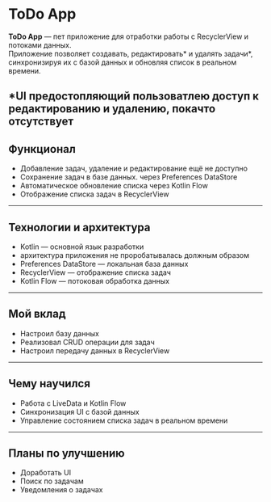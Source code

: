 # ToDo App
**ToDo App** — пет приложение для отработки работы с RecyclerView и потоками данных.  
Приложение позволяет создавать, редактировать* и удалять задачи*, синхронизируя их с базой данных и обновляя список в реальном времени.

*UI предостопляющий пользоватлею доступ к редактированию и удалению, покачто отсутствует 
---

## Функционал
- Добавление задач, удаление и редактирование ещё не доступно 
- Сохранение задач в базе данных. через Preferences DataStore 
- Автоматическое обновление списка через Kotlin Flow  
- Отображение списка задач в RecyclerView  

---

## Технологии и архитектура
- Kotlin — основной язык разработки  
- архитектура приложения не проробатывалась должным образом  
- Preferences DataStore — локальная база данных  
- RecyclerView — отображение списка задач  
- Kotlin Flow — потоковая обработка данных  

---

## Мой вклад
- Настроил базу данных  
- Реализовал CRUD операции для задач  
- Настроил передачу данных в RecyclerView  

---

## Чему научился
- Работа с LiveData и Kotlin Flow  
- Синхронизация UI с базой данных  
- Управление состоянием списка задач в реальном времени  

---

## Планы по улучшению
- Доработать UI  
- Поиск по задачам  
- Уведомления о задачах  

